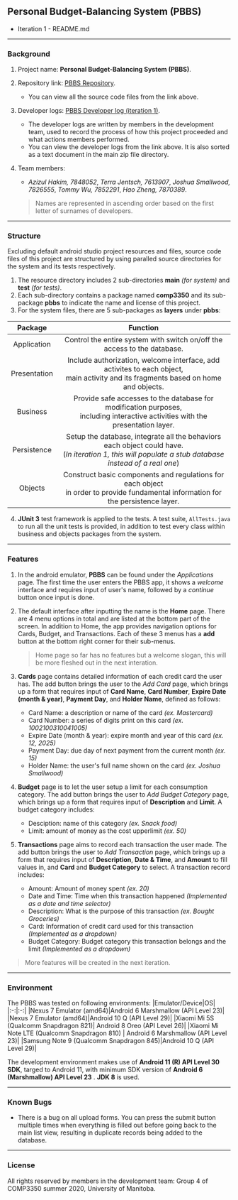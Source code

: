 ## Personal Budget-Balancing System (PBBS)

* Iteration 1 - README.md

---

### Background

1. Project name: **Personal Budget-Balancing System (PBBS)**.
2. Repository link: [PBBS Repository](https://github.com/tommyvct/FigureHub_3350).
	* You can view all the source code files from the link above.
3. Developer logs: [PBBS Developer log (iteration 1)](https://github.com/tommyvct/FigureHub_3350/projects/2).
	* The developer logs are written by members in the development team, used to record the process of how this project proceeded and what actions members performed.
	* You can view the developer logs from the link above. It is also sorted as a text document in the main zip file directory.

4. Team members:
	* *Azizul Hakim, 7848052*,	*Terra Jentsch, 7613907*,	*Joshua Smallwood, 7826555*,	*Tommy Wu, 7852291*,	*Hao Zheng, 7870389*.
	>Names are represented in ascending order based on the first letter of surnames of developers.

---

### Structure

Excluding default android studio project resources and files, source code files of this project are structured by using paralled source directories for the system and its tests respectively.

1. The resource directory includes 2 sub-directories **main** *(for system)* and **test** *(for tests)*.
2. Each sub-directory contains a package named **comp3350** and its sub-package **pbbs** to indicate the name and license of this project.
3. For the system files, there are 5 sub-packages as **layers** under **pbbs**:

|Package|Function|
|:-:|:-:|
|Application|Control the entire system with switch on/off the access to the database.|
|Presentation|Include authorization, welcome interface, add activites to each object,<br/>main activity and its fragments based on home and objects.|
|Business|Provide safe accesses to the database for modification purposes,<br/>including interactive activities with the presentation layer.|
|Persistence|Setup the database, integrate all the behaviors each object could have.<br/>(*In iteration 1, this will populate a stub database instead of a real one*)|
|Objects|Construct basic components and regulations for each object<br/>in order to provide fundamental information for the persistence layer.|

4.  **JUnit 3** test framework is applied to the tests. A test suite, `AllTests.java` to run all the unit tests is provided, in addition to test every class within business and objects packages from the system.

---

### Features

1. In the android emulator, **PBBS** can be found under the *Applications* page. The first time the user enters the PBBS app, it shows a *welcome* interface and requires input of user's name, followed by a *continue* button once input is done.

2. The default interface after inputting the name is the **Home** page. There are 4 menu options in total and are listed at the bottom part of the screen. In addition to Home, the app provides navigation options for Cards, Budget, and Transactions. Each of these 3 menus has a **add** button at the bottom right corner for their sub-menus.
	>Home page so far has no features but a welcome slogan, this will be more fleshed out in the next interation.

3. **Cards** page contains detailed information of each credit card the user has. The add button brings the user to the *Add Card* page, which brings up a form that requires input of **Card Name**, **Card Number**, **Expire Date (month & year)**, **Payment Day**, and **Holder Name**, defined as follows:
	* Card Name: a description or name of the card *(ex. Mastercard)*
	* Card Number: a series of digits print on this card *(ex. 1002100310041005)*
	* Expire Date (month & year): expire month and year of this card *(ex. 12, 2025)*
	* Payment Day: due day of next payment from the current month *(ex. 15)*
	* Holder Name: the user's full name shown on the card *(ex. Joshua Smallwood)*

4. **Budget** page is to let the user setup a limit for each consumption category. The add button brings the user to *Add Budget Category* page, which brings up a form that requires input of **Description** and **Limit**. A budget category includes:
	* Desciption: name of this category *(ex. Snack food)*
	* Limit: amount of money as the cost upperlimit *(ex. 50)*

5. **Transactions** page aims to record each transaction the user made. The add button brings the user to *Add Transaction* page, which brings up a form that requires input of **Description**, **Date & Time**, and **Amount** to fill values in, and **Card** and **Budget Category** to select. A transaction record includes:
	* Amount: Amount of money spent *(ex. 20)*
	* Date and Time: Time when this transaction happened *(Implemented as a date and time selector)*
	* Description: What is the purpose of this transaction *(ex. Bought Groceries)*
	* Card: Information of credit card used for this transaction *(Implemented as a dropdown)*
	* Budget Category: Budget category this transaction belongs and the limit *(Implemented as a dropdown)*

>More features will be created in the next iteration.

---

### Environment

The PBBS was tested on following environments:
|Emulator/Device|OS|
|:-:|:-:|
|Nexus 7 Emulator (amd64)|Android 6 Marshmallow (API Level 23)|
|Nexus 7 Emulator (amd64)|Android 10 Q (API Level 29)|
|Xiaomi Mi 5S (Qualcomm Snapdragon 821)| Android 8 Oreo (API Level 26)|
|Xiaomi Mi Note LTE (Qualcomm Snapdragon 810) | Android 6 Marshmallow (API Level 23)|
|Samsung Note 9 (Qualcomm Snapdragon 845)|Android 10 Q (API Level 29)|


The development environment makes use of **Android 11 (R) API Level 30 SDK**, targed to Android 11, with minimum SDK version of **Android 6 (Marshmallow) API Level 23** .
**JDK 8** is used.


---

### Known Bugs
- There is a bug on all upload forms. You can press the submit button multiple times when everything is filled out before going back to the main list view, resulting in duplicate records being added to the database.

---

### License

All rights reserved by members in the development team: Group 4 of COMP3350 summer 2020, University of Manitoba.

